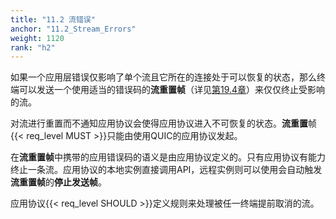 ```yaml
---
title: "11.2 流错误"
anchor: "11.2_Stream_Errors"
weight: 1120
rank: "h2"
---
```


如果一个应用层错误仅影响了单个流且它所在的连接处于可以恢复的状态，那么终端可以发送一个使用适当的错误码的**流重置帧**（详见[第19.4章](#19.4_RESET_STREAM_Frames)）来仅仅终止受影响的流。

对流进行重置而不通知应用协议会使得应用协议进入不可恢复的状态。**流重置**帧{{< req_level MUST >}}只能由使用QUIC的应用协议发起。

在**流重置帧**中携带的应用错误码的语义是由应用协议定义的。只有应用协议有能力终止一条流。应用协议的本地实例直接调用API，远程实例则可以使用会自动触发**流重置帧**的**停止发送帧**。

应用协议{{< req_level SHOULD >}}定义规则来处理被任一终端提前取消的流。
